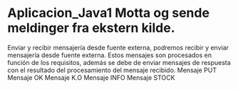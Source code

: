 # Aplicacion_Java1 Motta og sende meldinger fra ekstern kilde.

 Enviar y recibir mensajería desde fuente externa, podremos recibir y enviar mensajería desde fuente externa. Estos mensajes son procesados en función de los requisitos, además se debe de enviar mensajes de respuesta con el resultado del procesamiento del mensaje recibido. 
 Mensaje PUT
 Mensaje OK
 Mensaje K.O
 Mensaje INFO
 Mensaje STOCK
 

